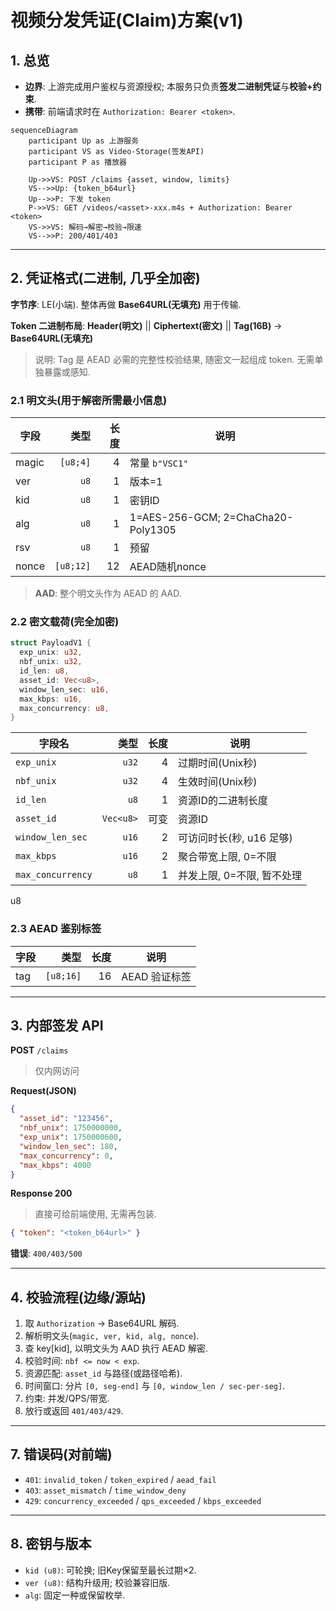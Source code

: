 # 视频分发凭证(Claim)方案(v1)

## 1. 总览

* **边界**: 上游完成用户鉴权与资源授权; 本服务只负责**签发二进制凭证**与**校验+约束**.
* **携带**: 前端请求时在 `Authorization: Bearer <token>`.

```mermaid
sequenceDiagram
    participant Up as 上游服务
    participant VS as Video-Storage(签发API)
    participant P as 播放器

    Up->>VS: POST /claims {asset, window, limits}
    VS-->>Up: {token_b64url}
    Up-->>P: 下发 token
    P->>VS: GET /videos/<asset>-xxx.m4s + Authorization: Bearer <token>
    VS->>VS: 解码→解密→校验→限速
    VS-->>P: 200/401/403
```

---

## 2. 凭证格式(二进制, 几乎全加密)

**字节序**: LE(小端). 整体再做 **Base64URL(无填充)** 用于传输.

**Token 二进制布局**: **Header(明文)** || **Ciphertext(密文)** || **Tag(16B)** → **Base64URL(无填充)**

> 说明: Tag 是 AEAD 必需的完整性校验结果, 随密文一起组成 token. 无需单独暴露或感知.

### 2.1 明文头(用于解密所需最小信息)

| 字段   |      类型 | 长度 | 说明                                |
| ----- | --------: | --: | ---------------------------------- |
| magic |  `[u8;4]` |   4 | 常量 `b"VSC1"`                      |
| ver   |      `u8` |   1 | 版本=1                              |
| kid   |      `u8` |   1 | 密钥ID                              |
| alg   |      `u8` |   1 | 1=AES-256-GCM; 2=ChaCha20-Poly1305 |
| rsv   |      `u8` |   1 | 预留                                |
| nonce | `[u8;12]` |  12 | AEAD随机nonce                       |

> **AAD**: 整个明文头作为 AEAD 的 AAD.

### 2.2 密文载荷(完全加密)

```rust
struct PayloadV1 {
  exp_unix: u32,
  nbf_unix: u32,
  id_len: u8,
  asset_id: Vec<u8>,
  window_len_sec: u16,
  max_kbps: u16,
  max_concurrency: u8,
}
```

| 字段名              |    类型    | 长度   | 说明                    |
| ------------------ | --------: | -----: | ---------------------- |
| `exp_unix`         | `u32`     |      4 | 过期时间(Unix秒)         |
| `nbf_unix`         | `u32`     |      4 | 生效时间(Unix秒)         |
| `id_len`           | `u8`      |      1 | 资源ID的二进制长度        |
| `asset_id`         | `Vec<u8>` |    可变 | 资源ID                  |
| `window_len_sec`   | `u16`     |      2 | 可访问时长(秒, u16 足够)  |
| `max_kbps`         | `u16`     |      2 | 聚合带宽上限, 0=不限      |
| `max_concurrency`  | `u8`      |      1 | 并发上限, 0=不限, 暂不处理 |

u8

### 2.3 AEAD 鉴别标签

| 字段 |      类型 | 长度 | 说明         |
| --- | --------: | --: | ------------ |
| tag | `[u8;16]` |  16 | AEAD 验证标签 |

---

## 3. 内部签发 API

**POST** `/claims`

> 仅内网访问

**Request(JSON)**

```json
{
  "asset_id": "123456",
  "nbf_unix": 1750000000,
  "exp_unix": 1750000600,
  "window_len_sec": 180,
  "max_concurrency": 0,
  "max_kbps": 4000
}
```

**Response 200**

> 直接可给前端使用, 无需再包装.

```json
{ "token": "<token_b64url>" }
```

**错误**: `400/403/500`

---

## 4. 校验流程(边缘/源站)

1. 取 `Authorization` → Base64URL 解码.
2. 解析明文头(`magic, ver, kid, alg, nonce`).
3. 查 key\[kid], 以明文头为 AAD 执行 AEAD 解密.
4. 校验时间: `nbf <= now < exp`.
5. 资源匹配: `asset_id` 与路径(或路径哈希).
6. 时间窗口: 分片 `[0, seg-end]` 与 `[0, window_len / sec-per-seg]`.
7. 约束: 并发/QPS/带宽.
8. 放行或返回 `401/403/429`.

---

## 7. 错误码(对前端)

* `401`: `invalid_token` / `token_expired` / `aead_fail`
* `403`: `asset_mismatch` / `time_window_deny`
* `429`: `concurrency_exceeded` / `qps_exceeded` / `kbps_exceeded`

---

## 8. 密钥与版本

* `kid (u8)`: 可轮换; 旧Key保留至最长过期×2.
* `ver (u8)`: 结构升级用; 校验兼容旧版.
* `alg`: 固定一种或保留枚举.
